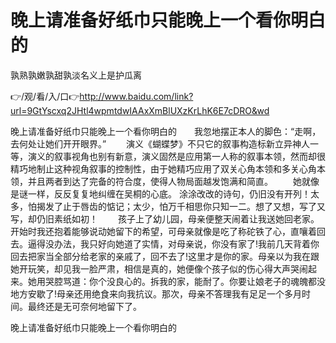 # 晚上请准备好纸巾只能晚上一个看你明白的
孰熟孰嫩孰甜孰淡名义上是护瓜离

👉/观/看/入/口👉http://www.baidu.com/link?url=9GtYscxq2JHtl4wpmtdwIAAxXmBlUXzKrLhK6E7cDRO&wd

晚上请准备好纸巾只能晚上一个看你明白的　　我忽地摆正本人的脚色：“走啊，去何处让她们开开眼界。”
　　演义《蝴蝶梦》不只它的叙事构造标新立异神人一等，演义的叙事视角也别有新意，演义固然是应用第一人称的叙事本领，然而却很精巧地制止这种视角叙事的控制性，由于她精巧应用了双关心角本领和多关心角本领，并且两者到达了完备的符合度，使得人物局面越发饱满和简直。
　　她就像是谜一样，反反复复地纠缠在吴桐的心底。
涂涂改改的诗句，仍旧没有开列！太多，怕揭发了止于唇齿的惦记；太少，怕万千相思你只知一二。想了又想，写了又写，却仍旧素纸如初！
　　孩子上了幼儿园，母亲便整天闹着让我送她回老家。开始时我还抱着能够说动她留下的希望，可母亲就像是吃了称砣铁了心，直嚷着回去。逼得没办法，我只好向她道了实情，对母亲说，你没有家了!我前几天背着你回去把家当全部分给老家的亲戚了，回不去了!这里才是你的家。母亲以为我在跟她开玩笑，却见我一脸严肃，相信是真的，她便像个孩子似的伤心得大声哭闹起来。她用哭腔骂道：你个没良心的。拆我的家，能耐了。你要让娘老子的魂魄都没地方安歇了!母亲还用绝食来向我抗议。那次，母亲不答理我有足足一个多月时间。最终还是无可奈何地留下了。

晚上请准备好纸巾只能晚上一个看你明白的
